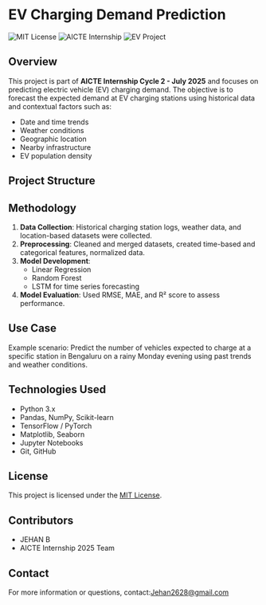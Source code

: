 # EV Charging Demand Prediction

![MIT License](https://img.shields.io/badge/License-MIT-green.svg)
![AICTE Internship](https://img.shields.io/badge/AICTE-Internship-blue)
![EV Project](https://img.shields.io/badge/Project-EV_Charge_Demand-yellow)

## Overview

This project is part of **AICTE Internship Cycle 2 - July 2025** and focuses on predicting electric vehicle (EV) charging demand. The objective is to forecast the expected demand at EV charging stations using historical data and contextual factors such as:

- Date and time trends
- Weather conditions
- Geographic location
- Nearby infrastructure
- EV population density

## Project Structure


## Methodology

1. **Data Collection**: Historical charging station logs, weather data, and location-based datasets were collected.
2. **Preprocessing**: Cleaned and merged datasets, created time-based and categorical features, normalized data.
3. **Model Development**:
   - Linear Regression
   - Random Forest
   - LSTM for time series forecasting
4. **Model Evaluation**: Used RMSE, MAE, and R² score to assess performance.

## Use Case

Example scenario: Predict the number of vehicles expected to charge at a specific station in Bengaluru on a rainy Monday evening using past trends and weather conditions.

## Technologies Used

- Python 3.x
- Pandas, NumPy, Scikit-learn
- TensorFlow / PyTorch
- Matplotlib, Seaborn
- Jupyter Notebooks
- Git, GitHub

## License

This project is licensed under the [MIT License](LICENSE).

## Contributors

- JEHAN B
- AICTE Internship 2025 Team

## Contact

For more information or questions, contact:Jehan2628@gmail.com

